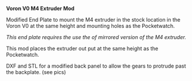 <b>Voron V0 M4 Extruder Mod</b>

Modified End Plate to mount the M4 extruder in the stock location in the Voron V0 at the same height and mounting holes as the Pocketwatch.

  <i>This end plate requires the use the of mirrored version of the M4 extruder.</i>

This mod places the extruder out put at the same height as the Pocketwatch.

DXF and STL for a modified back panel to allow the gears to protrude past the backplate.  (see pics)
